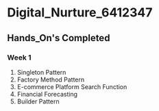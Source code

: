 # Digital_Nurture_6412347
## Hands_On's Completed
### Week 1
1. Singleton Pattern
2. Factory Method Pattern
3. E-commerce Platform Search Function
4. Financial Forecasting
5. Builder Pattern
